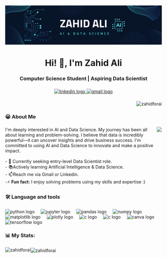 ![Banner](https://github.com/ZahidforAI/ZahidforAI/blob/main/Banner.png)

###

<h1 align="center">Hi! 👋, I'm Zahid Ali</h1>

###

<h3 align="center">Computer Science Student | Aspiring Data Scientist </h3>

###

<div align="center">
  <a href="https://www.linkedin.com/in/zahidaliai/" target="_blank">
    <img src="https://img.shields.io/static/v1?message=LinkedIn&logo=linkedin&label=&color=0077B5&logoColor=white&labelColor=&style=for-the-badge" height="25" alt="linkedin logo"  />
  </a>
  
  <a href="https://mail.google.com/mail/?view=cm&source=mailto&to=zahidali852004@gmail.com" target="_blank">
    <img src="https://img.shields.io/static/v1?message=Gmail&logo=gmail&label=&color=D14836&logoColor=white&labelColor=&style=for-the-badge" height="25" alt="gmail logo"  />
  </a>
</div>

###
<p align="right"> <img src="https://komarev.com/ghpvc/?username=zahidforai&label=Profile%20views&color=blueviolet&style=flat" alt="zahidforai" /> </p>



###

<h3 align="left">😀  About Me</h3>

###

<img align="right" height="200" src="https://miro.medium.com/v2/resize:fit:900/1*YCrp0Z8mAOe2IUV9XmlEDw.gif"  />

###

<p align="left">I'm deeply interested in AI and Data Science. My journey has been all about learning and problem-solving. I believe that data is incredibly powerful—it can uncover insights and drive business success. I'm committed to using AI and Data Science to innovate and make a positive impact.<br><br>- 🔭 Currently seeking entry-level Data Scientist role.<br>- 📚Actively learning Artificial Intelligence & Data Science.<br>- 📫Reach me via Gmail or Linkedin.<br>-⚡ <b>Fun fact:</b> I enjoy solving problems using my skills and expertise :) </p>

###

<h3 align="left">🛠 Language and tools</h3>

###

<div align="left">
  <img src="https://cdn.jsdelivr.net/gh/devicons/devicon/icons/python/python-original.svg" height="40" alt="python logo"  />
  <img width="12" />
  <img src="https://cdn.jsdelivr.net/gh/devicons/devicon/icons/jupyter/jupyter-original.svg" height="40" alt="jupyter logo"  />
  <img width="12" />
  <img src="https://cdn.jsdelivr.net/gh/devicons/devicon/icons/pandas/pandas-original.svg" height="40" alt="pandas logo"  />
  <img width="12" />
  <img src="https://cdn.jsdelivr.net/gh/devicons/devicon/icons/numpy/numpy-original.svg" height="40" alt="numpy logo"  />
  <img width="12" />

  
  <img src="https://cdn.jsdelivr.net/gh/devicons/devicon@latest/icons/matplotlib/matplotlib-original.svg" height="40" alt="matplotlib logo" />
  <img width="12" />
  
  <img src="https://cdn.jsdelivr.net/gh/devicons/devicon@latest/icons/plotly/plotly-original-wordmark.svg" height="40" alt="plotly logo"/>
  <img width="12" />

  
  <img src="https://cdn.jsdelivr.net/gh/devicons/devicon@latest/icons/c/c-original.svg" height="40" alt="c logo"/>
  <img width="12" />

  
  <img src="https://cdn.jsdelivr.net/gh/devicons/devicon@latest/icons/java/java-original-wordmark.svg" height="40" alt="c logo"/>
  <img width="12" />
          
  
            
          
  
  
  
  <img src="https://cdn.simpleicons.org/canva/00C4CC" height="40" alt="canva logo"  />
  <img width="12" />
  <img src="https://cdn.simpleicons.org/tensorflow/FF6F00" height="40" alt="tensorflow logo"  />
  <img width="12" />
  
</div>

###

<h3 align="left">📊 My Stats:</h3>

###

<p><img align="left" src="https://github-readme-stats.vercel.app/api/top-langs?username=zahidforai&show_icons=true&locale=en&layout=compact" alt="zahidforai" /></p>


<p><img align="center" src="https://github-readme-streak-stats.herokuapp.com/?user=zahidforai&" alt="zahidforai" /></p>


###

